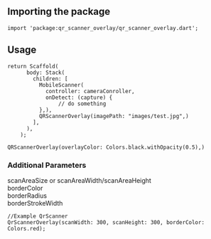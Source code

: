 
## Importing the package

```
import 'package:qr_scanner_overlay/qr_scanner_overlay.dart';
```

## Usage

```
return Scaffold(
      body: Stack(
        children: [
          MobileScanner(
            controller: cameraConroller,
            onDetect: (capture) {
                // do something
          },),
          QRScannerOverlay(imagePath: "images/test.jpg",)
        ],
      ),
    );
```

```
QRScannerOverlay(overlayColor: Colors.black.withOpacity(0.5),)
```

### Additional Parameters
scanAreaSize or scanAreaWidth/scanAreaHeight  
borderColor  
borderRadius  
borderStrokeWidth  

```
//Example QrScanner
QrScannerOverlay(scanWidth: 300, scanHeight: 300, borderColor: Colors.red);
```
